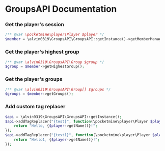 # GroupsAPI Documentation

### Get the player's session
```php
/** @var \pocketmine\player\Player $player */
$member = \alvin0319\GroupsAPI\GroupsAPI::getInstance()->getMemberManager()->getMember($player);
```

### Get the player's highest group
```php
/** @var \alvin0319\GroupsAPI\Group $group */
$group = $member->getHighestGroup();
```

### Get the player's groups
```php
/** @var \alvin0319\GroupsAPI\Group[] $groups */
$groups = $member->getGroups();
```

### Add custom tag replacer
```php
$api = \alvin0319\GroupsAPI\GroupsAPI::getInstance();
$api->addTagReplacer("{test}", function(\pocketmine\player\Player $player, string $tagName) : string{
    return "Hello, {$player->getName()}!";
});
$api->addTagReplacer("{test1}", function(\pocketmine\player\Player $player, string $tagName) : string{
    return "Hello1, {$player->getName()}!";
});
```